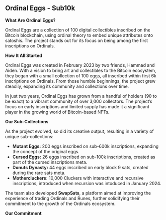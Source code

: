 ## Ordinal Eggs - Sub10k


**What Are Ordinal Eggs?**

Ordinal Eggs are a collection of 100 digital collectibles inscribed on the Bitcoin blockchain, using ordinal theory to embed unique attributes onto satoshis. The project stands out for its focus on being among the first inscriptions on Ordinals.

**How It All Started**

Ordinal Eggs was created in February 2023 by two friends, Hammad and Aiden. With a vision to bring art and collectibles to the Bitcoin ecosystem, they began with a small collection of 100 eggs, all inscribed within first 6k inscriptions on Ordinals. From those humble beginnings, the project grew steadily, expanding its community and collections over time.

In just two years, Ordinal Eggs has grown from a handful of holders (90 to be exact) to a vibrant community of over 3,000 collectors. The project’s focus on early inscriptions and limited supply has made it a significant player in the growing world of Bitcoin-based NFTs.

**Our Sub-Collections**

As the project evolved, so did its creative output, resulting in a variety of unique sub-collections:

- **Mutant Eggs:** 200 eggs inscribed on sub-600k inscriptions, expanding the concept of the original eggs.
- **Cursed Eggs:** 26 eggs inscribed on sub-100k inscriptions, created as part of the cursed inscriptions meta.
- **Donuts Dynasty:** 44 eggs inscribed on early block 9 sats, created during the rare sats meta.
- **Mothercluckers:** 10,000 Cluckers with interactive and recursive inscriptions, introduced when recursion was intoduced in January 2024.



The team also developed **SwapSats**, a platform aimed at improving the experience of trading Ordinals and Runes, further solidifying their commitment to the growth of the Ordinals ecosystem.

**Our Commitment**

We’re focused on:

- **Innovation:** We keep pushing the limits of creative concepts within the Bitcoin ecosystem.
- **Community:** Building and nurturing a passionate and engaged community of collectors.
- **Sustainability:** Growing the project steadily, ensuring it remains impactful and valuable for years to come.